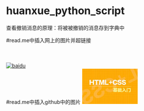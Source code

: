 # huanxue_python_script
查看撤销消息的原理：将被被撤销的消息存到字典中


#read.me中插入网上的图片并超链接
<br/><br/><br/><br/>
[![baidu](http://www.baidu.com/img/bdlogo.gif "百度logo")](http://baidu.com)
<br/>
#read.me中插入github中的图片
![](https://github.com/huanxuezhishen/huanxue_python_script/raw/master/微信（itchat包）/chanpin_img.jpg)
